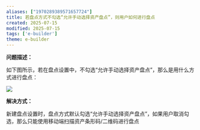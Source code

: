 ```yaml
---
aliases: ["1970289389571657724"]
title: 若盘点方式不勾选“允许手动选择资产盘点”，则用户如何进行盘点
created: 2025-07-15
modified: 2025-07-15
tags: ['e-builder']
theme: e-builder
---
```


**问题描述：**

如下图所示，若在盘点设置中，不勾选“允许手动选择资产盘点”，那么是用什么方式进行盘点：

![](64d8756912e5cc871c4bca83eca428db.jpg)

**解决方式：**

新建盘点设置时，盘点方式默认勾选“允许手动选择资产盘点”，如果用户取消勾选，那么只能使用移动端扫描资产条形码/二维码进行盘点